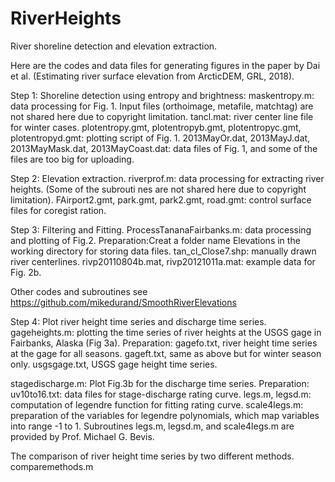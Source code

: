 # RiverHeights
River shoreline detection and elevation extraction.

Here are the codes and data files for generating figures in the paper by Dai et 
al. (Estimating river surface elevation from ArcticDEM, GRL, 2018).

Step 1: Shoreline detection using entropy and brightness: 
maskentropy.m: data processing for Fig. 1.
Input files (orthoimage, metafile, matchtag) are not shared here due to copyright limitation.
tancl.mat: river center line file for winter cases.
plotentropy.gmt, plotentropyb.gmt, plotentropyc.gmt, plotentropyd.gmt: plotting 
script of Fig. 1.
2013MayOr.dat, 2013MayJ.dat, 2013MayMask.dat, 2013MayCoast.dat: data files of Fig. 1, and some of the files are too big for uploading.

Step 2: Elevation extraction.
riverprof.m: data processing for extracting river heights. (Some of the subrouti
nes are not shared here due to copyright limitation).
FAirport2.gmt, park.gmt, park2.gmt, road.gmt: control surface files for coregist
ration.

Step 3: Filtering and Fitting.
ProcessTananaFairbanks.m: data processing and plotting of Fig.2.
Preparation:Creat a folder name Elevations in the working directory for storing data files.
tan_cl_Close7.shp: manually drawn river centerlines.
rivp20110804b.mat, rivp20121011a.mat: example data for Fig. 2b. 

Other codes and subroutines see https://github.com/mikedurand/SmoothRiverElevations

Step 4: Plot river height time series and discharge time series.
gageheights.m: plotting the time series of river heights at the USGS gage in Fairbanks, Alaska (Fig 3a).
Preparation: 
gagefo.txt, river height time series at the gage for all seasons.
gageft.txt, same as above but for winter season only.
usgsgage.txt, USGS gage height time series.

stagedischarge.m: Plot Fig.3b for the discharge time series.
Preparation:
uv10to16.txt: data files for stage-discharge rating curve.
legs.m, legsd.m: computation of legendre function for fitting rating curve.
scale4legs.m: preparation of the variables for legendre polynomials, which map variables into range -1 to 1.
Subroutines legs.m, legsd.m, and scale4legs.m are provided by Prof. Michael G. Bevis.

The comparison of river height time series by two different methods.
comparemethods.m


